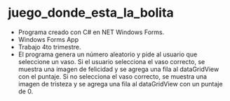 # juego_donde_esta_la_bolita
- Programa creado con C# en NET Windows Forms.
- Windows Forms App 
- Trabajo 4to trimestre.
- El programa genera un número aleatorio y pide al usuario que seleccione un vaso. Si el usuario selecciona el vaso correcto, se muestra una imagen de felicidad y se agrega una fila al dataGridView con el puntaje. Si no selecciona el vaso correcto, se muestra una imagen de tristeza y se agrega una fila al dataGridView con un puntaje de 0.
